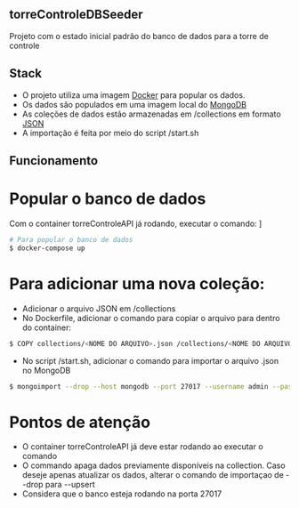 ## torreControleDBSeeder

Projeto com o estado inicial padrão do banco de dados para a torre de controle

## Stack

- O projeto utiliza uma imagem [Docker](https://www.docker.com/) para popular os dados.
- Os dados são populados em uma imagem local do [MongoDB](https://www.mongodb.com/)
- As coleções de dados estão armazenadas em /collections em formato [JSON](https://www.json.org/json-en.html)
- A importação é feita por meio do script /start.sh

## Funcionamento

# Popular o banco de dados

Com o container torreControleAPI já rodando, executar o comando: ]

```bash
# Para popular o banco de dados
$ docker-compose up
```

# Para adicionar uma nova coleção:

- Adicionar o arquivo JSON em /collections
- No Dockerfile, adicionar o comando para copiar o arquivo para dentro do container:
```bash
$ COPY collections/<NOME DO ARQUIVO>.json /collections/<NOME DO ARQUIVO>.json
```
- No script /start.sh, adicionar o comando para importar o arquivo .json no MongoDB
```bash
$ mongoimport --drop --host mongodb --port 27017 --username admin --password admin --authenticationDatabase admin --db torre-controle --collection <NOME DA COLLECTION> --type json --jsonArray --file /collections/<NOME DO ARQUIVO>.json
```

# Pontos de atenção

- O container torreControleAPI já deve estar rodando ao executar o comando
- O commando apaga dados previamente disponíveis na collection. Caso deseje apenas atualizar os dados, alterar o comando de importaçao de --drop para --upsert
- Considera que o banco esteja rodando na porta 27017

